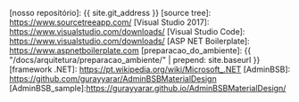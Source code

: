 [ifs]: http://www.ifs.edu.br
[GoogleDocs]: https://www.google.com/forms/about/
[nosso repositório]: {{ site.git_address }}
[source tree]: https://www.sourcetreeapp.com/
[Visual Studio 2017]: https://www.visualstudio.com/downloads/
[Visual Studio Code]: https://www.visualstudio.com/downloads/
[ASP NET Boilerplate]: https://www.aspnetboilerplate.com
[preparacao_do_ambiente]: {{ "/docs/arquitetura/preparacao_ambiente/" |  prepend: site.baseurl }}
[framework .NET]: https://pt.wikipedia.org/wiki/Microsoft_.NET
[AdminBSB]: https://github.com/gurayyarar/AdminBSBMaterialDesign
[AdminBSB_sample]:https://gurayyarar.github.io/AdminBSBMaterialDesign/